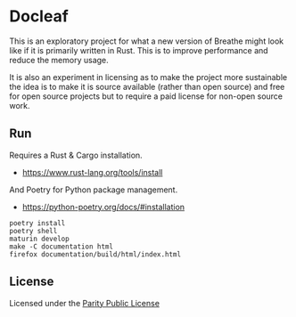 
# Docleaf

This is an exploratory project for what a new version of Breathe might look like if it is primarily written in Rust.
This is to improve performance and reduce the memory usage.

It is also an experiment in licensing as to make the project more sustainable the idea is to make it is source 
available (rather than open source) and free for open source projects but to require a paid license for non-open source
work.

## Run

Requires a Rust & Cargo installation.

- https://www.rust-lang.org/tools/install

And Poetry for Python package management.

- https://python-poetry.org/docs/#installation

```
poetry install
poetry shell
maturin develop
make -C documentation html
firefox documentation/build/html/index.html
```

## License

Licensed under the [Parity Public License](./LICENSE.md)
